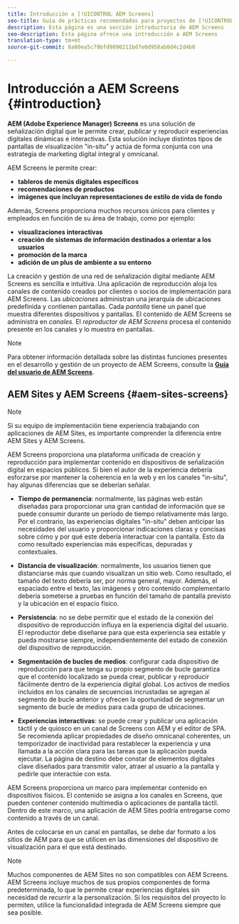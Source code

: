 ```yaml
---
title: Introducción a [!UICONTROL AEM Screens]
seo-title: Guía de prácticas recomendadas para proyectos de [!UICONTROL AEM Screens]
description: Esta página es una sección introductoria de AEM Screens
seo-description: Esta página ofrece una introducción a AEM Screens
translation-type: tm+mt
source-git-commit: 8a80ea5c79bfd9890211bd7e0d958ab0d4c2d4b6

---
```



# Introducción a AEM Screens {#introduction}

**AEM (Adobe Experience Manager) Screens** es una solución de señalización digital que le permite crear, publicar y reproducir experiencias digitales dinámicas e interactivas. Esta solución incluye distintos tipos de pantallas de visualización &quot;in-situ&quot; y actúa de forma conjunta con una estrategia de marketing digital integral y omnicanal.

AEM Screens le permite crear:

* **tableros de menús digitales específicos**
* **recomendaciones de productos**
* **imágenes que incluyan representaciones de estilo de vida de fondo**

Además, Screens proporciona muchos recursos únicos para clientes y empleados en función de su área de trabajo, como por ejemplo:

* **visualizaciones interactivas**
* **creación de sistemas de información destinados a orientar a los usuarios**
* **promoción de la marca**
* **adición de un plus de ambiente a su entorno**

La creación y gestión de una red de señalización digital mediante AEM Screens es sencilla e intuitiva. Una aplicación de reproducción aloja los canales de contenido creados por clientes o socios de implementación para AEM Screens. Las *ubicaciones* administran una jerarquía de ubicaciones predefinida y contienen pantallas. Cada *pantalla* tiene un panel que muestra diferentes dispositivos y pantallas. El contenido de AEM Screens se administra en *canales*. El *reproductor de AEM Screens* procesa el contenido presente en los canales y lo muestra en pantallas.



>[!NOTE]
>
>Para obtener información detallada sobre las distintas funciones presentes en el desarrollo y gestión de un proyecto de AEM Screens, consulte la **[Guía del usuario de AEM Screens](https://helpx.adobe.com/experience-manager/6-5/screens/user-guide.html)**.

## AEM Sites y AEM Screens {#aem-sites-screens}

> [!NOTE]
>
> Si su equipo de implementación tiene experiencia trabajando con aplicaciones de AEM Sites, es importante comprender la diferencia entre AEM Sites y AEM Screens.

AEM Screens proporciona una plataforma unificada de creación y reproducción para implementar contenido en dispositivos de señalización digital en espacios públicos. Si bien el autor de la experiencia debería esforzarse por mantener la coherencia en la web y en los canales &quot;in-situ&quot;, hay algunas diferencias que se deberían señalar.

* **Tiempo de permanencia**: normalmente, las páginas web están diseñadas para proporcionar una gran cantidad de información que se puede consumir durante un período de tiempo relativamente más largo. Por el contrario, las experiencias digitales &quot;in-situ&quot; deben anticipar las necesidades del usuario y proporcionar indicaciones claras y concisas sobre cómo y por qué este debería interactuar con la pantalla. Esto da como resultado experiencias más específicas, depuradas y contextuales.

* **Distancia de visualización**: normalmente, los usuarios tienen que distanciarse más que cuando visualizan un sitio web. Como resultado, el tamaño del texto debería ser, por norma general, mayor. Además, el espaciado entre el texto, las imágenes y otro contenido complementario debería someterse a pruebas en función del tamaño de pantalla previsto y la ubicación en el espacio físico.

* **Persistencia**: no se debe permitir que el estado de la conexión del dispositivo de reproducción influya en la experiencia digital del usuario. El reproductor debe diseñarse para que esta experiencia sea estable y pueda mostrarse siempre, independientemente del estado de conexión del dispositivo de reproducción.

* **Segmentación de bucles de medios**: configurar cada dispositivo de reproducción para que tenga su propio segmento de bucle garantiza que el contenido localizado se pueda crear, publicar y reproducir fácilmente dentro de la experiencia digital global. Los activos de medios incluidos en los canales de secuencias incrustadas se agregan al segmento de bucle anterior y ofrecen la oportunidad de segmentar un segmento de bucle de medios para cada grupo de ubicaciones.

* **Experiencias interactivas**: se puede crear y publicar una aplicación táctil y de quiosco en un canal de Screens con AEM y el editor de SPA. Se recomienda aplicar propiedades de diseño omnicanal coherentes, un temporizador de inactividad para restablecer la experiencia y una llamada a la acción clara para las tareas que la aplicación pueda ejecutar. La página de destino debe constar de elementos digitales clave diseñados para transmitir valor, atraer al usuario a la pantalla y pedirle que interactúe con esta.

AEM Screens proporciona un marco para implementar contenido en dispositivos físicos. El contenido se asigna a los canales en Screens, que pueden contener contenido multimedia o aplicaciones de pantalla táctil. Dentro de este marco, una aplicación de AEM Sites podría entregarse como contenido a través de un canal.

Antes de colocarse en un canal en pantallas, se debe dar formato a los sitios de AEM para que se utilicen en las dimensiones del dispositivo de visualización para el que está destinado.

> [!NOTE]
>
> Muchos componentes de AEM Sites no son compatibles con AEM Screens. AEM Screens incluye muchos de sus propios componentes de forma predeterminada, lo que le permite crear experiencias digitales sin necesidad de recurrir a la personalización. Si los requisitos del proyecto lo permiten, utilice la funcionalidad integrada de AEM Screens siempre que sea posible.
